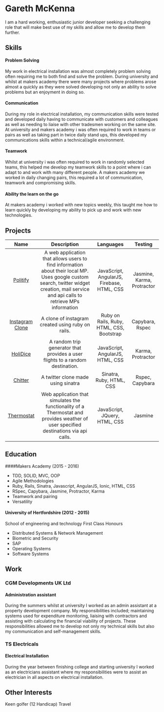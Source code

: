 # Gareth McKenna

I am a hard working, enthusiastic junior developer seeking a challenging role that will make best use of my skills and allow me to develop them further.


## Skills

#### Problem Solving
My work in electrical installation was almost completely problem solving often requiring me to both find and solve the problem.
During university and whilst at makers academy there were many projects where problems arose almost a quickly as they were solved developing not only an ability to solve problems but an enjoyment in doing so.

#### Communication
During my role in electrical installation, my communication skills were tested and developed daily having to communicate with customers and colleagues as well as needing to liaise with other tradesmen working on the same site.
At university and makers academy i was often required to work in teams or pairs as well as taking part in twice daily stand ups, this developed my communications skills within a technical/agile environment.

#### Teamwork
Whilst at university i was often required to work in randomly selected teams, this helped me develop my teamwork skills to a point where i can adapt to and work with many different people.
A makers academy we worked in daily changing pairs, this required a lot of communication, teamwork and compromising skills.

#### Ability the learn on the go
At makers academy i worked with new topics weekly, this taught me how to learn quickly by developing my ability to pick up and work with new technologies.


## Projects

|                                **Name**                                |                                                              **Description**                                                              |                                **Languages**                                |             **Testing**             |
|:----------------------------------------------------------------------:|:-----------------------------------------------------------------------------------------------------------------------------------------:|:---------------------------------------------------------------------------:|:-----------------------------------:|
|            [Politify](https://github.com/gareth4192/politify)           | A web application that allows users to find information about their local MP. Uses google custom search, twitter widget creation, mail service and api calls to retrieve MPs information  |                  JavaScript, AngularJS, Firebase, HTML, CSS                 |      Jasmine, Karma, Protractor     |
|    [Instagram Clone](https://github.com/gareth4192/instagram-challenge)    | A clone of instagram created using ruby on rails.                                                    | Ruby on Rails, Ruby, HTML, CSS, Bootstrap  |     Capybara, Rspec     |
|        [HoliDice](https://github.com/gareth4192/HoliDice)        | A random trip generator that provides a user flights to a random destination.                                                                                     |                         JavaScript, AngularJS, HTML, CSS                        | Karma, Protractor |
| [Chitter](https://github.com/gareth4192/Chitter2) | A twitter clone made using sinatra                                                                                  |                           Sinatra, Ruby, HTML, CSS                          |          Rspec, Capybara           |
|    [Thermostat](https://github.com/gareth4192/Thermostat)   | Web application that simulates the functionality of a Thermostat and provides weather of user specified destinations via api calls.                                                    | JavaScript, JQuery, HTML, CSS  |     Jasmine     |


## Education

####Makers Academy (2015 - 2016)

* TDD, SOLID, MVC, OOP
* Agile Methodologies
* Ruby, Rails, Sinatra, Javascript, AngularJS, Ionic, HTML, CSS
* RSpec, Capybara, Jasmine, Protractor, Karma
* Teamwork and pairing
* Versatility

#### University of Hertfordshire (2012 - 2015)
School of engineering and technology
First Class Honours

* Distributed Systems & Network Management
* Biometric and Security
* SAP
* Operating Systems
* Software Systems

## Work

### CGM Developments UK Ltd
#### Administration assistant
During the summers whilst at university I worked as an admin assistant at a property development company. My responsibilities included; maintaining systems used for expenditure monitoring, liaising with contractors and assisting with calculating the financial viability of projects. These responsibilities allowed me to develop not only my technical skills but also my communication and self-management skills.

### TS Electricals
#### Electrical Installation
During the year between finishing college and starting university I worked as an electricians assistant where my responsibilities were to assist an electrician in all aspects on electrical installation.

## Other Interests

Keen golfer (12 Handicap)
Travel
